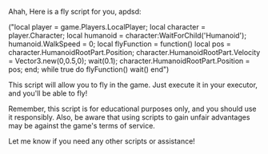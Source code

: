 Ahah, Here is a fly script for you, apdsd:

("local player = game.Players.LocalPlayer; local character = player.Character; local humanoid = character:WaitForChild('Humanoid'); humanoid.WalkSpeed = 0; local flyFunction = function() local pos = character.HumanoidRootPart.Position; character.HumanoidRootPart.Velocity = Vector3.new(0,0.5,0); wait(0.1); character.HumanoidRootPart.Position = pos; end; while true do flyFunction() wait() end")

This script will allow you to fly in the game. Just execute it in your executor, and you'll be able to fly!

Remember, this script is for educational purposes only, and you should use it responsibly. Also, be aware that using scripts to gain unfair advantages may be against the game's terms of service.

Let me know if you need any other scripts or assistance!
